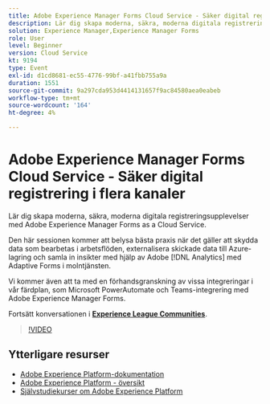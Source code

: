 ```yaml
---
title: Adobe Experience Manager Forms Cloud Service - Säker digital registrering i flera kanaler
description: Lär dig skapa moderna, säkra, moderna digitala registreringsupplevelser med Adobe Experience Manager Forms as a Cloud Service. Den här sessionen kommer att belysa de effektivaste strategierna för att skydda data som bearbetas i arbetsflöden, externalisera skickade data till Azure-lagring och samla in insikter med Adobe [!DNL Analytics] med Adaptive Forms i molntjänsten.
solution: Experience Manager,Experience Manager Forms
role: User
level: Beginner
version: Cloud Service
kt: 9194
type: Event
exl-id: d1cd8681-ec55-4776-99bf-a41fbb755a9a
duration: 1551
source-git-commit: 9a297cda953d4414131657f9ac84580aea0eabeb
workflow-type: tm+mt
source-wordcount: '164'
ht-degree: 4%

---
```


# Adobe Experience Manager Forms Cloud Service - Säker digital registrering i flera kanaler

Lär dig skapa moderna, säkra, moderna digitala registreringsupplevelser med Adobe Experience Manager Forms as a Cloud Service.

Den här sessionen kommer att belysa bästa praxis när det gäller att skydda data som bearbetas i arbetsflöden, externalisera skickade data till Azure-lagring och samla in insikter med hjälp av Adobe [!DNL Analytics] med Adaptive Forms i molntjänsten.

Vi kommer även att ta med en förhandsgranskning av vissa integreringar i vår färdplan, som Microsoft PowerAutomate och Teams-integrering med Adobe Experience Manager Forms.

Fortsätt konversationen i **[Experience League Communities](https://adobe.ly/3CQjKgg)**.

>[!VIDEO](https://video.tv.adobe.com/v/337887/?quality=12&learn=on&hidetitle=true)

## Ytterligare resurser

- [Adobe Experience Platform-dokumentation](https://experienceleague.adobe.com/docs/experience-platform.html)
- [Adobe Experience Platform - översikt](https://experienceleague.adobe.com/docs/experience-platform/landing/home.html)
- [Självstudiekurser om Adobe Experience Platform](https://experienceleague.adobe.com/docs/platform-learn/tutorials/overview.html?lang=sv)
